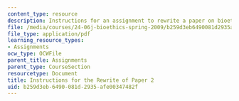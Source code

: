 ```yaml
---
content_type: resource
description: Instructions for an assignment to rewrite a paper on bioethics.
file: /media/courses/24-06j-bioethics-spring-2009/b259d3eb6490081d2935afe00347482f_MIT24_06Js09_assn02_rewrite.pdf
file_type: application/pdf
learning_resource_types:
- Assignments
ocw_type: OCWFile
parent_title: Assignments
parent_type: CourseSection
resourcetype: Document
title: Instructions for the Rewrite of Paper 2
uid: b259d3eb-6490-081d-2935-afe00347482f
---
```

